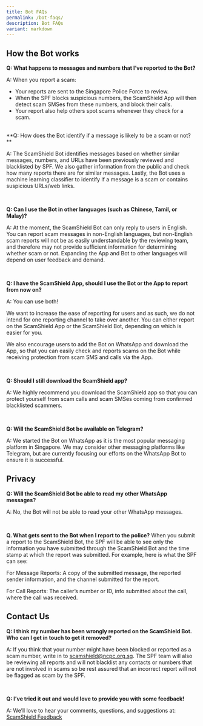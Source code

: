 ```yaml
---
title: Bot FAQs
permalink: /bot-faqs/
description: Bot FAQs
variant: markdown
---
```

How the Bot works
-------
**Q: What happens to messages and numbers that I’ve reported to the Bot?**

A: When you report a scam:

*   Your reports are sent to the Singapore Police Force to review.
*   When the SPF blocks suspicious numbers, the ScamShield App will then detect scam SMSes from these numbers, and block their calls.
*   Your report also help others spot scams whenever they check for a scam.

<br>
**Q: How does the Bot identify if a message is likely to be a scam or not?**

A: The ScamShield Bot identifies messages based on whether similar messages, numbers, and URLs have been previously reviewed and blacklisted by SPF. We also gather information from the public and check how many reports there are for similar messages. Lastly, the Bot uses a machine learning classifier to identify if a message is a scam or contains suspicious URLs/web links.

<br>

**Q: Can I use the Bot in other languages (such as Chinese, Tamil, or Malay)?**

A: At the moment, the ScamShield Bot can only reply to users in English. You can report scam messages in non-English languages, but non-English scam reports will not be as easily understandable by the reviewing team, and therefore may not provide sufficient information for determining whether scam or not. Expanding the App and Bot to other languages will depend on user feedback and demand.

<br>

**Q: I have the ScamShield App, should I use the Bot or the App to report from now on?**

A: You can use both!

We want to increase the ease of reporting for users and as such, we do not intend for one reporting channel to take over another. You can either report on the ScamShield App or the ScamShield Bot, depending on which is easier for you.

We also encourage users to add the Bot on WhatsApp and download the App, so that you can easily check and reports scams on the Bot while receiving protection from scam SMS and calls via the App.

<br>

**Q: Should I still download the ScamShield app?**

A: We highly recommend you download the ScamShield app so that you can protect yourself from scam calls and scam SMSes coming from confirmed blacklisted scammers.

<br>

**Q: Will the ScamShield Bot be available on Telegram?**

A: We started the Bot on WhatsApp as it is the most popular messaging platform in Singapore. We may consider other messaging platforms like Telegram, but are currently focusing our efforts on the WhatsApp Bot to ensure it is successful.

Privacy
-------

**Q: Will the ScamShield Bot be able to read my other WhatsApp messages?**

A: No, the Bot will not be able to read your other WhatsApp messages.

<br>

**Q. What gets sent to the Bot when I report to the police?**
When you submit a report to the ScamShield Bot, the SPF will be able to see only the information you have submitted through the ScamShield Bot and the time stamp at which the report was submitted. For example, here is what the SPF can see: 

For Message Reports: 
A copy of the submitted message, the reported sender information, and the channel submitted for the report.

For Call Reports: 
The caller’s number or ID, info submitted about the call, where the call was received.

Contact Us
-------

**Q: I think my number has been wrongly reported on the ScamShield Bot. Who can I get in touch to get it removed?**

A: If you think that your number might have been blocked or reported as a scam number, write in to&nbsp;[scamshield@ncpc.org.sg](mailto:scamshield@ncpc.org.sg). The SPF team will also be reviewing all reports and will not blacklist any contacts or numbers that are not involved in scams so be rest assured that an incorrect report will not be flagged as scam by the SPF.

<br>

**Q: I’ve tried it out and would love to provide you with some feedback!**

A: We’ll love to hear your comments, questions, and suggestions at: [ScamShield Feedback](https://go.gov.sg/scamshield-feedback-form)